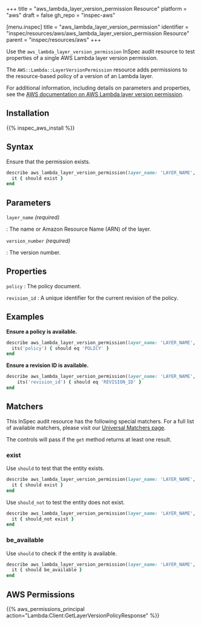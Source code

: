 +++
title = "aws_lambda_layer_version_permission Resource"
platform = "aws"
draft = false
gh_repo = "inspec-aws"

[menu.inspec]
title = "aws_lambda_layer_version_permission"
identifier = "inspec/resources/aws/aws_lambda_layer_version_permission Resource"
parent = "inspec/resources/aws"
+++

Use the `aws_lambda_layer_version_permission` InSpec audit resource to test properties of a single AWS Lambda layer version permission.

The `AWS::Lambda::LayerVersionPermission` resource adds permissions to the resource-based policy of a version of an Lambda layer.

For additional information, including details on parameters and properties, see the [AWS documentation on AWS Lambda layer version permission](https://docs.aws.amazon.com/AWSCloudFormation/latest/UserGuide/aws-resource-lambda-layerversionpermission.html).

## Installation

{{% inspec_aws_install %}}

## Syntax

Ensure that the permission exists.

```ruby
describe aws_lambda_layer_version_permission(layer_name: 'LAYER_NAME', version_number: 'VERSION_NUMBER') do
  it { should exist }
end
```

## Parameters

`layer_name` _(required)_

: The name or Amazon Resource Name (ARN) of the layer.

`version_number` _(required)_

: The version number.

## Properties

`policy`
: The policy document.

`revision_id`
: A unique identifier for the current revision of the policy.

## Examples

**Ensure a policy is available.**

```ruby
describe aws_lambda_layer_version_permission(layer_name: 'LAYER_NAME', version_number: 'VERSION_NUMBER') do
  its('policy') { should eq 'POLICY' }
end
```

**Ensure a revision ID is available.**

```ruby
describe aws_lambda_layer_version_permission(layer_name: 'LAYER_NAME', version_number: 'VERSION_NUMBER') do
    its('revision_id') { should eq 'REVISION_ID' }
end
```

## Matchers

This InSpec audit resource has the following special matchers. For a full list of available matchers, please visit our [Universal Matchers page](https://www.inspec.io/docs/reference/matchers/).

The controls will pass if the `get` method returns at least one result.

### exist

Use `should` to test that the entity exists.

```ruby
describe aws_lambda_layer_version_permission(layer_name: 'LAYER_NAME', version_number: 'VERSION_NUMBER') do
  it { should exist }
end
```

Use `should_not` to test the entity does not exist.

```ruby
describe aws_lambda_layer_version_permission(layer_name: 'LAYER_NAME', version_number: 'VERSION_NUMBER') do
  it { should_not exist }
end
```

### be_available

Use `should` to check if the entity is available.

```ruby
describe aws_lambda_layer_version_permission(layer_name: 'LAYER_NAME', version_number: 'VERSION_NUMBER') do
  it { should be_available }
end
```

## AWS Permissions

{{% aws_permissions_principal action="Lambda:Client:GetLayerVersionPolicyResponse" %}}
